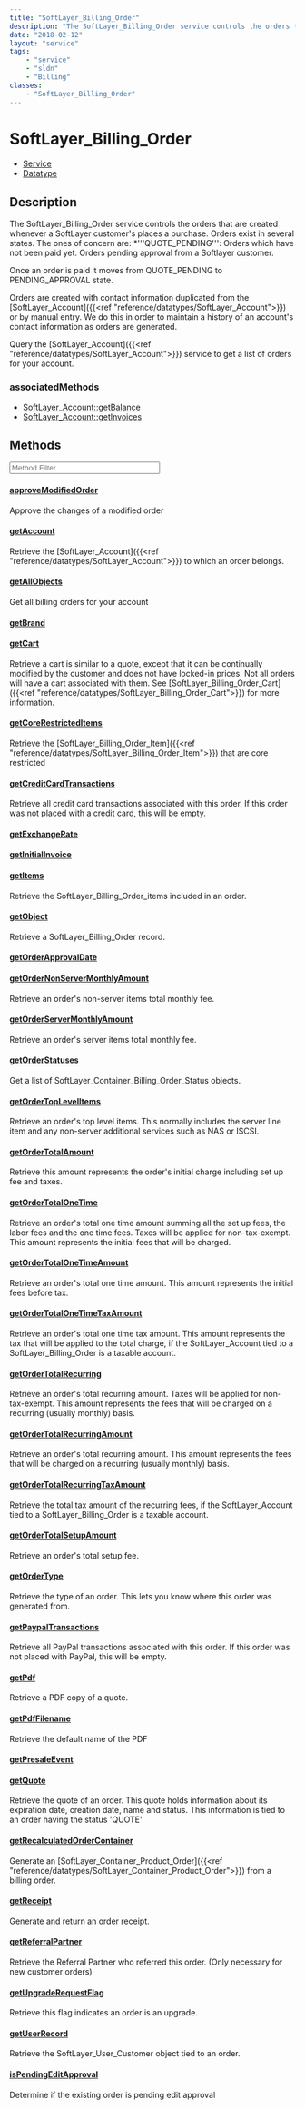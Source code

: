 ```yaml
---
title: "SoftLayer_Billing_Order"
description: "The SoftLayer_Billing_Order service controls the orders that are created whenever a SoftLayer customer's places a purcha... "
date: "2018-02-12"
layout: "service"
tags:
    - "service"
    - "sldn"
    - "Billing"
classes:
    - "SoftLayer_Billing_Order"
---
```

# SoftLayer_Billing_Order
<div id='service-datatype'>
    <ul id='sldn-reference-tabs'>
    <li id='service'> <a href='/reference/services/SoftLayer_Billing_Order' >Service</a></li>    <li id='datatype'> <a href='/reference/datatypes/SoftLayer_Billing_Order' >Datatype</a></li>
    </ul>
</div>

## Description
The SoftLayer_Billing_Order service controls the orders that are created whenever a SoftLayer customer's places a purchase. Orders exist in several states. The ones of concern are: 
*'''QUOTE_PENDING''': Orders which have not been paid yet. Orders pending approval from a Softlayer customer.


Once an order is paid it moves from QUOTE_PENDING to PENDING_APPROVAL state. 

Orders are created with contact information duplicated from the [SoftLayer_Account]({{<ref "reference/datatypes/SoftLayer_Account">}}) or by manual entry. We do this in order to maintain a history of an account's contact information as orders are generated. 

Query the [SoftLayer_Account]({{<ref "reference/datatypes/SoftLayer_Account">}}) service to get a list of orders for your account. 


### associatedMethods

*  [SoftLayer_Account::getBalance](/reference/services/SoftLayer_Account/getBalance )
*  [SoftLayer_Account::getInvoices](/reference/services/SoftLayer_Account/getInvoices )



        
<div id="properties" class="content service-content">

## Methods

<div class="view-filters">
    <div class="clearfix">
        <div class="search-input-box">
            <input placeholder="Method Filter" onkeyup="titleSearch(inputId='edit-combine', divId='method-div', elementClass='method-row')" 
                type="text" id="edit-combine" value="" size="30" maxlength="128" class="form-text">
        </div>
    </div>
</div>

<div id="method-div">

<div class="method-row">

#### [approveModifiedOrder](/reference/services/SoftLayer_Billing_Order/approveModifiedOrder)
Approve the changes of a modified order
</div>

<div class="method-row">

#### [getAccount](/reference/services/SoftLayer_Billing_Order/getAccount)
Retrieve the [SoftLayer_Account]({{<ref "reference/datatypes/SoftLayer_Account">}}) to which an order belongs.
</div>

<div class="method-row">

#### [getAllObjects](/reference/services/SoftLayer_Billing_Order/getAllObjects)
Get all billing orders for your account
</div>

<div class="method-row">

#### [getBrand](/reference/services/SoftLayer_Billing_Order/getBrand)

</div>

<div class="method-row">

#### [getCart](/reference/services/SoftLayer_Billing_Order/getCart)
Retrieve a cart is similar to a quote, except that it can be continually modified by the customer and does not have locked-in prices. Not all orders will have a cart associated with them. See [SoftLayer_Billing_Order_Cart]({{<ref "reference/datatypes/SoftLayer_Billing_Order_Cart">}}) for more information.
</div>

<div class="method-row">

#### [getCoreRestrictedItems](/reference/services/SoftLayer_Billing_Order/getCoreRestrictedItems)
Retrieve the [SoftLayer_Billing_Order_Item]({{<ref "reference/datatypes/SoftLayer_Billing_Order_Item">}}) that are core restricted
</div>

<div class="method-row">

#### [getCreditCardTransactions](/reference/services/SoftLayer_Billing_Order/getCreditCardTransactions)
Retrieve all credit card transactions associated with this order. If this order was not placed with a credit card, this will be empty.
</div>

<div class="method-row">

#### [getExchangeRate](/reference/services/SoftLayer_Billing_Order/getExchangeRate)

</div>

<div class="method-row">

#### [getInitialInvoice](/reference/services/SoftLayer_Billing_Order/getInitialInvoice)

</div>

<div class="method-row">

#### [getItems](/reference/services/SoftLayer_Billing_Order/getItems)
Retrieve the SoftLayer_Billing_Order_items included in an order.
</div>

<div class="method-row">

#### [getObject](/reference/services/SoftLayer_Billing_Order/getObject)
Retrieve a SoftLayer_Billing_Order record.
</div>

<div class="method-row">

#### [getOrderApprovalDate](/reference/services/SoftLayer_Billing_Order/getOrderApprovalDate)

</div>

<div class="method-row">

#### [getOrderNonServerMonthlyAmount](/reference/services/SoftLayer_Billing_Order/getOrderNonServerMonthlyAmount)
Retrieve an order's non-server items total monthly fee.
</div>

<div class="method-row">

#### [getOrderServerMonthlyAmount](/reference/services/SoftLayer_Billing_Order/getOrderServerMonthlyAmount)
Retrieve an order's server items total monthly fee.
</div>

<div class="method-row">

#### [getOrderStatuses](/reference/services/SoftLayer_Billing_Order/getOrderStatuses)
Get a list of SoftLayer_Container_Billing_Order_Status objects.
</div>

<div class="method-row">

#### [getOrderTopLevelItems](/reference/services/SoftLayer_Billing_Order/getOrderTopLevelItems)
Retrieve an order's top level items. This normally includes the server line item and any non-server additional services such as NAS or ISCSI.
</div>

<div class="method-row">

#### [getOrderTotalAmount](/reference/services/SoftLayer_Billing_Order/getOrderTotalAmount)
Retrieve this amount represents the order's initial charge including set up fee and taxes.
</div>

<div class="method-row">

#### [getOrderTotalOneTime](/reference/services/SoftLayer_Billing_Order/getOrderTotalOneTime)
Retrieve an order's total one time amount summing all the set up fees, the labor fees and the one time fees. Taxes will be applied for non-tax-exempt. This amount represents the initial fees that will be charged.
</div>

<div class="method-row">

#### [getOrderTotalOneTimeAmount](/reference/services/SoftLayer_Billing_Order/getOrderTotalOneTimeAmount)
Retrieve an order's total one time amount. This amount represents the initial fees before tax.
</div>

<div class="method-row">

#### [getOrderTotalOneTimeTaxAmount](/reference/services/SoftLayer_Billing_Order/getOrderTotalOneTimeTaxAmount)
Retrieve an order's total one time tax amount. This amount represents the tax that will be applied to the total charge, if the SoftLayer_Account tied to a SoftLayer_Billing_Order is a taxable account.
</div>

<div class="method-row">

#### [getOrderTotalRecurring](/reference/services/SoftLayer_Billing_Order/getOrderTotalRecurring)
Retrieve an order's total recurring amount. Taxes will be applied for non-tax-exempt. This amount represents the fees that will be charged on a recurring (usually monthly) basis.
</div>

<div class="method-row">

#### [getOrderTotalRecurringAmount](/reference/services/SoftLayer_Billing_Order/getOrderTotalRecurringAmount)
Retrieve an order's total recurring amount. This amount represents the fees that will be charged on a recurring (usually monthly) basis.
</div>

<div class="method-row">

#### [getOrderTotalRecurringTaxAmount](/reference/services/SoftLayer_Billing_Order/getOrderTotalRecurringTaxAmount)
Retrieve the total tax amount of the recurring fees, if the SoftLayer_Account tied to a SoftLayer_Billing_Order is a taxable account.
</div>

<div class="method-row">

#### [getOrderTotalSetupAmount](/reference/services/SoftLayer_Billing_Order/getOrderTotalSetupAmount)
Retrieve an order's total setup fee.
</div>

<div class="method-row">

#### [getOrderType](/reference/services/SoftLayer_Billing_Order/getOrderType)
Retrieve the type of an order. This lets you know where this order was generated from.
</div>

<div class="method-row">

#### [getPaypalTransactions](/reference/services/SoftLayer_Billing_Order/getPaypalTransactions)
Retrieve all PayPal transactions associated with this order. If this order was not placed with PayPal, this will be empty.
</div>

<div class="method-row">

#### [getPdf](/reference/services/SoftLayer_Billing_Order/getPdf)
Retrieve a PDF copy of a quote.
</div>

<div class="method-row">

#### [getPdfFilename](/reference/services/SoftLayer_Billing_Order/getPdfFilename)
Retrieve the default name of the PDF
</div>

<div class="method-row">

#### [getPresaleEvent](/reference/services/SoftLayer_Billing_Order/getPresaleEvent)

</div>

<div class="method-row">

#### [getQuote](/reference/services/SoftLayer_Billing_Order/getQuote)
Retrieve the quote of an order. This quote holds information about its expiration date, creation date, name and status. This information is tied to an order having the status 'QUOTE'
</div>

<div class="method-row">

#### [getRecalculatedOrderContainer](/reference/services/SoftLayer_Billing_Order/getRecalculatedOrderContainer)
Generate an [SoftLayer_Container_Product_Order]({{<ref "reference/datatypes/SoftLayer_Container_Product_Order">}}) from a billing order. 
</div>

<div class="method-row">

#### [getReceipt](/reference/services/SoftLayer_Billing_Order/getReceipt)
Generate and return an order receipt.
</div>

<div class="method-row">

#### [getReferralPartner](/reference/services/SoftLayer_Billing_Order/getReferralPartner)
Retrieve the Referral Partner who referred this order. (Only necessary for new customer orders)
</div>

<div class="method-row">

#### [getUpgradeRequestFlag](/reference/services/SoftLayer_Billing_Order/getUpgradeRequestFlag)
Retrieve this flag indicates an order is an upgrade.
</div>

<div class="method-row">

#### [getUserRecord](/reference/services/SoftLayer_Billing_Order/getUserRecord)
Retrieve the SoftLayer_User_Customer object tied to an order.
</div>

<div class="method-row">

#### [isPendingEditApproval](/reference/services/SoftLayer_Billing_Order/isPendingEditApproval)
Determine if the existing order is pending edit approval
</div>
</div>

</div>

